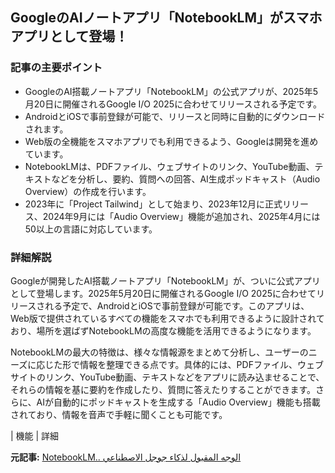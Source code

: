 ## GoogleのAIノートアプリ「NotebookLM」がスマホアプリとして登場！

### 記事の主要ポイント

* GoogleのAI搭載ノートアプリ「NotebookLM」の公式アプリが、2025年5月20日に開催されるGoogle I/O 2025に合わせてリリースされる予定です。
* AndroidとiOSで事前登録が可能で、リリースと同時に自動的にダウンロードされます。
* Web版の全機能をスマホアプリでも利用できるよう、Googleは開発を進めています。
* NotebookLMは、PDFファイル、ウェブサイトのリンク、YouTube動画、テキストなどを分析し、要約、質問への回答、AI生成ポッドキャスト（Audio Overview）の作成を行います。
* 2023年に「Project Tailwind」として始まり、2023年12月に正式リリース、2024年9月には「Audio Overview」機能が追加され、2025年4月には50以上の言語に対応しています。

### 詳細解説

Googleが開発したAI搭載ノートアプリ「NotebookLM」が、ついに公式アプリとして登場します。2025年5月20日に開催されるGoogle I/O 2025に合わせてリリースされる予定で、AndroidとiOSで事前登録が可能です。このアプリは、Web版で提供されているすべての機能をスマホでも利用できるように設計されており、場所を選ばずNotebookLMの高度な機能を活用できるようになります。

NotebookLMの最大の特徴は、様々な情報源をまとめて分析し、ユーザーのニーズに応じた形で情報を整理できる点です。具体的には、PDFファイル、ウェブサイトのリンク、YouTube動画、テキストなどをアプリに読み込ませることで、それらの情報を基に要約を作成したり、質問に答えたりすることができます。さらに、AIが自動的にポッドキャストを生成する「Audio Overview」機能も搭載されており、情報を音声で手軽に聞くことも可能です。

| 機能 | 詳細 

**元記事:** [NotebookLM.. الوجه المقبول لذكاء جوجل الاصطناعي](https://www.elbalad.news/6561733)